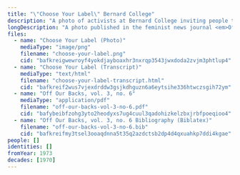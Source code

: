 ```yaml
---
title: "\"Choose Your Label\" Bernard College"
description: "A photo of activists at Bernard College inviting people to choose their own label"
longDescription: "A photo published in the feminist news journal <em>Off Our Backs</em> depicting activists at Bernard College inviting people to choose their own label"
files:
  - name: "Choose Your Label (Photo)"
    mediaType: "image/png"
    filename: "choose-your-label.png"
    cid: "bafkreigwewroyf4yokdjayboaxhr3nxrqp3543jwxdoda2zvjm3phtlup4"
  - name: "Choose Your Label (Transcript)"
    mediaType: "text/html"
    filename: "choose-your-label-transcript.html"
    cid: "bafkreif2wus7vjexdrddw3gsjkdhguzn6a6eytsihe336htwczsgih72ym"
  - name: "Off Our Backs, vol. 3, no. 6"
    mediaType: "application/pdf"
    filename: "off-our-backs-vol-3-no-6.pdf"
    cid: "bafybeibfzohg3yto2heodyxs7ug4cuul3qadohizkelzbxjrbfpoeqioo4"
  - name: "Off Our Backs, vol. 3, no. 6 Bibliography (Biblatex)"
    filename: "off-our-backs-vol-3-no-6.bib"
    cid: "bafkreifmy3tsel3ooaqdnna5t35q2azdctsb2dp4d4qxuahkp7ddi4kgae"
people: []
identities: []
fromYear: 1973
decades: [1970]
---
```

